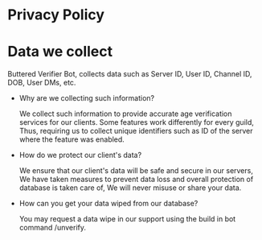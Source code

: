 # Privacy Policy

# Data we collect

Buttered Verifier Bot, collects data such as Server ID, User ID, Channel ID, DOB, User DMs, etc.

- Why are we collecting such information?
  
    We collect such information to provide accurate age verification services for our clients. Some features work differently for every guild, Thus, requiring us to collect unique identifiers such as ID of the server where the feature was enabled.

- How do we protect our client's data?

  We ensure that our client's data will be safe and secure in our servers, We have taken measures to prevent data loss and overall protection of database is taken care of, We will never misuse or share your data.

- How can you get your data wiped from our database?

  You may request a data wipe in our support using the build in bot command /unverify.
